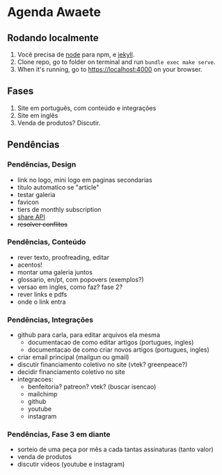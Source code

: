 # Agenda Awaete

## Rodando localmente

1. Você precisa de [node](https://nodejs.org/en/download/) para npm, e [jekyll](https://jekyllrb.com/docs/installation/macos/).
2. Clone repo, go to folder on terminal and run `bundle exec make serve`.
3. When it's running, go to [https://localhost:4000](https://localhost:4000) on your browser.

## Fases

1. Site em português, com conteúdo e integrações
1. Site em inglês
1. Venda de produtos? Discutir.


## Pendências

### Pendências, Design

-  link no logo, mini logo em paginas secondarias
-  titulo automatico se "article"
-  testar galeria
-  favicon
-  tiers de monthly subscription
-  [share API](https://css-tricks.com/how-to-use-the-web-share-api/)
- ~~resolver conflitos~~

### Pendências, Conteúdo

- rever texto, proofreading, editar
- acentos!
- montar uma galeria juntos
- glossario, en/pt, com popovers (exemplos?)
- versao em ingles, como faz? fase 2?
- rever links e pdfs
- onde o link entra

### Pendências, Integrações

- github para carla, para editar arquivos ela mesma
	- documentacao de como editar artigos (portugues, ingles)
	- documentacao de como criar novos artigos (portugues, ingles)
- criar email principal (mailgun ou gmail)
- discutir financiamento coletivo no site (vtek? greenpeace?)
- decidir financiamento coletivo no site
- integracoes: 
	- benfeitoria? patreon? vtek? (buscar isencao)
	- mailchimp
	- github
	- youtube
	- instagram

### Pendências, Fase 3 em diante

- sorteio de uma peça por mês a cada tantas assinaturas (tanto valor)
- venda de produtos
- discutir videos (youtube e instagram)